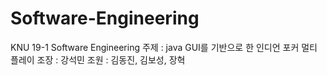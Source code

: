 # Software-Engineering
KNU 19-1 Software Engineering
주제 : java GUI를 기반으로 한 인디언 포커 멀티 플레이
조장 : 강석민
조원 : 김동진, 김보성, 장혁
